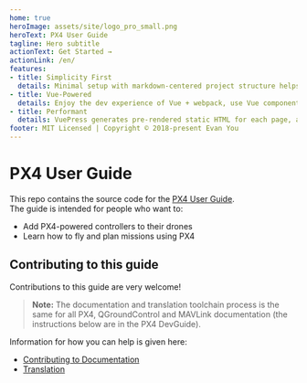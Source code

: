 ```yaml
---
home: true
heroImage: assets/site/logo_pro_small.png
heroText: PX4 User Guide
tagline: Hero subtitle
actionText: Get Started →
actionLink: /en/
features:
- title: Simplicity First
  details: Minimal setup with markdown-centered project structure helps you focus on writing.
- title: Vue-Powered
  details: Enjoy the dev experience of Vue + webpack, use Vue components in markdown, and develop custom themes with Vue.
- title: Performant
  details: VuePress generates pre-rendered static HTML for each page, and runs as an SPA once a page is loaded.
footer: MIT Licensed | Copyright © 2018-present Evan You
---
```



# PX4 User Guide

This repo contains the source code for the [PX4 User Guide](https://docs.px4.io/en/).  
The guide is intended for people who want to:

* Add PX4-powered controllers to their drones
* Learn how to fly and plan missions using PX4

## Contributing to this guide

Contributions to this guide are very welcome!

> **Note:** The documentation and translation toolchain process is the same for all PX4, QGroundControl and MAVLink documentation (the instructions below are in the PX4 DevGuide).

Information for how you can help is given here:
- [Contributing to Documentation](https://dev.px4.io/en/contribute/docs.html)
- [Translation](https://dev.px4.io/en/contribute/translation.html)
